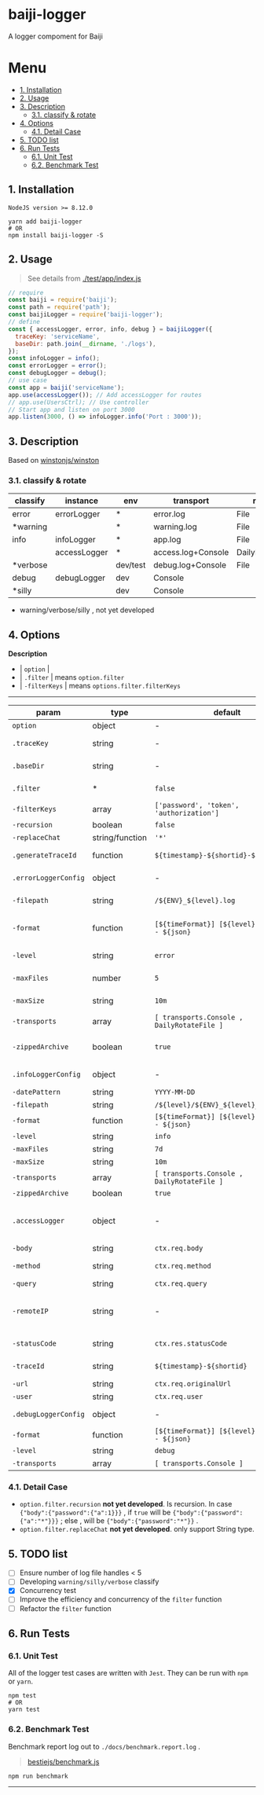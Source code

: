 # baiji-logger

A logger compoment for Baiji

# Menu

<!-- TOC -->

- [1. Installation](#1-installation)
- [2. Usage](#2-usage)
- [3. Description](#3-description)
    - [3.1. classify & rotate](#31-classify--rotate)
- [4. Options](#4-options)
    - [4.1. Detail Case](#41-detail-case)
- [5. TODO list](#5-todo-list)
- [6. Run Tests](#6-run-tests)
    - [6.1. Unit Test](#61-unit-test)
    - [6.2. Benchmark Test](#62-benchmark-test)

<!-- /TOC -->

## 1. Installation

`NodeJS version >= 8.12.0`

```shell
yarn add baiji-logger
# OR
npm install baiji-logger -S
```

## 2. Usage

> See details from [./test/app/index.js](./test/app/index.js)

```JavaScript
// require
const baiji = require('baiji');
const path = require('path');
const baijiLogger = require('baiji-logger');
// define
const { accessLogger, error, info, debug } = baijiLogger({
  traceKey: 'serviceName',
  baseDir: path.join(__dirname, './logs'),
});
const infoLogger = info();
const errorLogger = error();
const debugLogger = debug();
// use case
const app = baiji('serviceName');
app.use(accessLogger()); // Add accessLogger for routes
// app.use(UsersCtrl); // Use controller
// Start app and listen on port 3000
app.listen(3000, () => infoLogger.info('Port : 3000'));
```

## 3. Description

Based on [winstonjs/winston][]

### 3.1. classify & rotate

| classify | instance     | env      | transport          | rotate          |
| -------- | ------------ | -------- | ------------------ | --------------- |
| error    | errorLogger  | *        | error.log          | File            |
| *warning |              | *        | warning.log        | File            |
| info     | infoLogger   | *        | app.log            | File            |
|          | accessLogger | *        | access.log+Console | DailyRotateFile |
| *verbose |              | dev/test | debug.log+Console  | File            |
| debug    | debugLogger  | dev      | Console            |                 |
| *silly   |              | dev      | Console            |                 |

- warning/verbose/silly , not yet developed

## 4. Options

**Description**

- | `option`          |
- | `.filter`       | means `option.filter`
- | `-filterKeys` | means `options.filter.filterKeys`

---

| param                | type            | default                                         | desc                                                                          |
| -------------------- | --------------- | ----------------------------------------------- | ----------------------------------------------------------------------------- |
| `option`             | object          | -                                               | The option for baijiLogger                                                    |
| `.traceKey`          | string          | -                                               | The unique key for this app , be used for traceId                             |
| `.baseDir`           | string          | -                                               | The base direction path for logs                                              |
| `.filter`            | *               | `false`                                         | Sensitive information filtering and replace                                   |
| `-filterKeys`        | array           | `['password', 'token', 'authorization']`        | Filter keys array list                                                        |
| `-recursion`         | boolean         | `false`                                         | Is recursion                                                                  |
| `-replaceChat`       | string/function | `'*'`                                           | Replace chat or function                                                      |
| `.generateTraceId`   | function        | `${timestamp}-${shortid}-${traceKey}`           | The function for generate trace id                                            |
| `.errorLoggerConfig` | object          | -                                               | The configuration for error logger                                            |
| `-filepath`          | string          | `/${ENV}_${level}.log`                          | Used by path.join(baseDir,filepath)                                           |
| `-format`            | function        | `[${timeFormat}] [${level}] ${label} - ${json}` | A string representing the [moment.js date format][] to be used for rotating.  |
| `-level`             | string          | `error`                                         | Log only if info.level less than or equal to this level                       |
| `-maxFiles`          | number          | `5`                                             | Maximum number of logs to keep.                                               |
| `-maxSize`           | string          | `10m`                                           | Maximum size of the file after which it will rotate.                          |
| `-transports`        | array           | `[ transports.Console , DailyRotateFile ]`      | [Winston Transports][]                                                        |
| `-zippedArchive`     | boolean         | `true`                                          | A boolean to define whether or not to gzip archived log files.                |
| `.infoLoggerConfig`  | object          | -                                               | The configuration for info logger                                             |
| `-datePattern`       | string          | `YYYY-MM-DD`                                    | ↑                                                                             |
| `-filepath`          | string          | `/${level}/${ENV}_${level}_%DATE%.log`          | ↑                                                                             |
| `-format`            | function        | `[${timeFormat}] [${level}] ${label} - ${json}` | ↑                                                                             |
| `-level`             | string          | `info`                                          | ↑                                                                             |
| `-maxFiles`          | string          | `7d`                                            | ↑                                                                             |
| `-maxSize`           | string          | `10m`                                           | ↑                                                                             |
| `-transports`        | array           | `[ transports.Console , DailyRotateFile ]`      | ↑                                                                             |
| `-zippedArchive`     | boolean         | `true`                                          | ↑                                                                             |
| `.accessLogger`      | object          | -                                               | The configuration for access logger , when requested to get the corresponding |
| `-body`              | string          | `ctx.req.body`                                  | Post method params                                                            |
| `-method`            | string          | `ctx.req.method`                                | Http request method name                                                      |
| `-query`             | string          | `ctx.req.query`                                 | Get method params                                                             |
| `-remoteIP`          | string          | -                                               | Get remote ip even though proxy by nginx , see [common >> getIp function][]   |
| `-statusCode`        | string          | `ctx.res.statusCode`                            | Http response statusCode                                                      |
| `-traceId`           | string          | `${timestamp}-${shortid}`                       | Trace id of full process log                                                  |
| `-url`               | string          | `ctx.req.originalUrl`                           | Http request url                                                              |
| `-user`              | string          | `ctx.req.user`                                  | Remote user info                                                              |
| `.debugLoggerConfig` | object          | -                                               | The configuration for debug logger                                            |
| `-format`            | function        | `[${timeFormat}] [${level}] ${label} - ${json}` | ↑                                                                             |
| `-level`             | string          | `debug`                                         | ↑                                                                             |
| `-transports`        | array           | `[ transports.Console ]`                        | ↑                                                                             |

### 4.1. Detail Case

- `option.filter.recursion`
  **not yet developed**.
  Is recursion. In case `{"body":{"password":{"a":1}}}` , if `true` will be `{"body":{"password":{"a":"*"}}}` ; else , will be `{"body":{"password":"*"}}` .
- `option.filter.replaceChat`
  **not yet developed**.
  only support String type.
  
## 5. TODO list

- [ ] Ensure number of log file handles < 5
- [ ] Developing `warning/silly/verbose` classify
- [x] Concurrency test
- [ ] Improve the efficiency and concurrency of the `filter` function
- [ ] Refactor the `filter` function

## 6. Run Tests

### 6.1. Unit Test

All of the logger test cases are written with `Jest`. They can be run with `npm` or `yarn`.

```shell
npm test
# OR
yarn test
```

### 6.2. Benchmark Test

Benchmark report log out to `./docs/benchmark.report.log` .

> [bestiejs/benchmark.js][]

```shell
npm run benchmark
```

---

[winstonjs/winston]: https://github.com/winstonjs/winston
[Winston Transports]: https://github.com/winstonjs/winston/blob/master/docs/transports.md#winston-core
[bestiejs/benchmark.js]: https://github.com/bestiejs/benchmark.js
[moment.js date format]: http://momentjs.com/docs/#/displaying/format/
[common >> getIp function]: ./lib/common.js